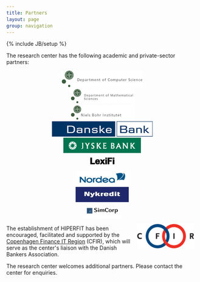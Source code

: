 ```yaml
---
title: Partners
layout: page
group: navigation
---
```

{% include JB/setup %}

The research center has the following academic and private-sector
partners:
  
<div class="row-fluid">
  <div class="span4" align="center"><a href="http://di.ku.dk"><img alt="diku" src="images/partnerlogos/diku.png"/></a></div>
  <div class="span4" align="center"><a href="http://math.ku.dk"><img alt="imf" src="images/partnerlogos/imf.png"/></a></div>
  <div class="span4" align="center"><a href="http://www.nbi.ku.dk/"><img alt="nbi" src="images/partnerlogos/nbi.png"/></a></div>
</div>
  
<div class="row-fluid">
  <div class="span4" align="center"><a href="http://danskebank.dk"><img alt="danskebank" src="images/partnerlogos/danskebank.png"/></a></div>
  <div class="span4" align="center"><a href="http://jyskebank.dk"><img alt="jyskebank" src="images/partnerlogos/jyskebank.png"/></a></div>
  <div class="span4" align="center"><a href="http://lexifi.com"><img alt="lexifi" src="images/partnerlogos/lexifi.png"/></a></div>
</div>
  
<div class="row-fluid">
  <div class="span4" align="center"><a href="http://nordea.dk"><img alt="nordea" src="images/partnerlogos/nordea.png"/></a></div>
  <div class="span4" align="center"><a href="http://nykredit.dk"><img alt="nykredit" src="images/partnerlogos/nykredit.png"/></a></div>
  <div class="span4" align="center"><a href="http://simcorp.com"><img alt="simcorp" src="images/partnerlogos/simcorp.png"/></a></div>
</div>
  
<a href="http://www.cfir.dk">
<img style="margin: 10px; float: right;" alt="CFIR"
src="images/partnerlogos/cfir.gif"
width="150" /></a>

The establishment of HIPERFIT has been encouraged, facilitated and
supported by the [Copenhagen Finance IT Region](http://www.cfir.dk)
(CFIR), which will serve as the center's liaison with the Danish
Bankers Association.

The research center welcomes additional partners. Please contact the
center for enquiries.